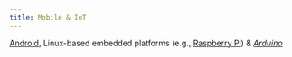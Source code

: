 ```yaml
---
title: Mobile & IoT
---
```


[Android](https://www.android.com/), Linux-based embedded platforms (e.g., [Raspberry Pi](https://www.raspberrypi.org/)) & _[Arduino](https://www.arduino.cc/)_

